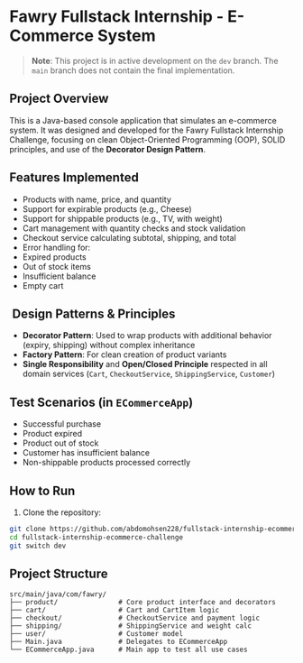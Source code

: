 # Fawry Fullstack Internship - E-Commerce System

> **Note**: This project is in active development on the `dev` branch. The `main` branch does not contain the final implementation.

##  Project Overview
This is a Java-based console application that simulates an e-commerce system. It was designed and developed for the Fawry Fullstack Internship Challenge, focusing on clean Object-Oriented Programming (OOP), SOLID principles, and use of the **Decorator Design Pattern**.

##  Features Implemented
-  Products with name, price, and quantity
-  Support for expirable products (e.g., Cheese)
-  Support for shippable products (e.g., TV, with weight)
-  Cart management with quantity checks and stock validation
-  Checkout service calculating subtotal, shipping, and total
-  Error handling for:
  - Expired products
  - Out of stock items
  - Insufficient balance
  - Empty cart

## ️ Design Patterns & Principles
-  **Decorator Pattern**: Used to wrap products with additional behavior (expiry, shipping) without complex inheritance
-  **Factory Pattern**: For clean creation of product variants
-  **Single Responsibility** and **Open/Closed Principle** respected in all domain services (`Cart`, `CheckoutService`, `ShippingService`, `Customer`)

##  Test Scenarios (in `ECommerceApp`)
-  Successful purchase
-  Product expired
-  Product out of stock
-  Customer has insufficient balance
-  Non-shippable products processed correctly

##  How to Run
1. Clone the repository:
```bash
git clone https://github.com/abdomohsen228/fullstack-internship-ecommerce-challenge
cd fullstack-internship-ecommerce-challenge
git switch dev
```
##  Project Structure
```
src/main/java/com/fawry/
├── product/               # Core product interface and decorators
├── cart/                  # Cart and CartItem logic
├── checkout/              # CheckoutService and payment logic
├── shipping/              # ShippingService and weight calc
├── user/                  # Customer model
├── Main.java              # Delegates to ECommerceApp
└── ECommerceApp.java      # Main app to test all use cases
```
